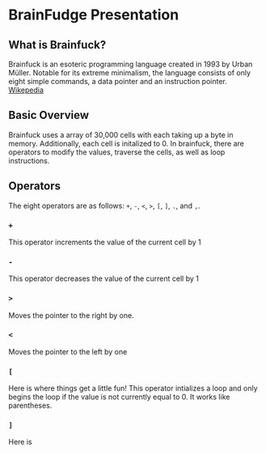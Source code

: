 # BrainFudge Presentation

## What is Brainfuck?
Brainfuck is an esoteric programming language created in 1993 by Urban Müller. Notable for its extreme minimalism, the language consists of only eight simple commands, a data pointer and an instruction pointer. [Wikepedia](https://en.wikipedia.org/wiki/Brainfuck)

## Basic Overview
Brainfuck uses a array of 30,000 cells with each taking up a byte in memory. Additionally, each cell is initalized to 0. In brainfuck, there are operators to modify the values, traverse the cells, as well as loop instructions.

## Operators
The eight operators are as follows: `+`, `-`, `<`, `>`, `[`, `]`, `.`, and `,`.

### `+`
This operator increments the value of the current cell by 1

### `-`
This operator decreases the value of the current cell by 1

### `>`
Moves the pointer to the right by one.

### `<`
Moves the pointer to the left by one

### `[`
Here is where things get a little fun! This operator intializes a loop and only begins the loop if the value is not currently equal to 0. It works like parentheses.

### `]`
Here is 
